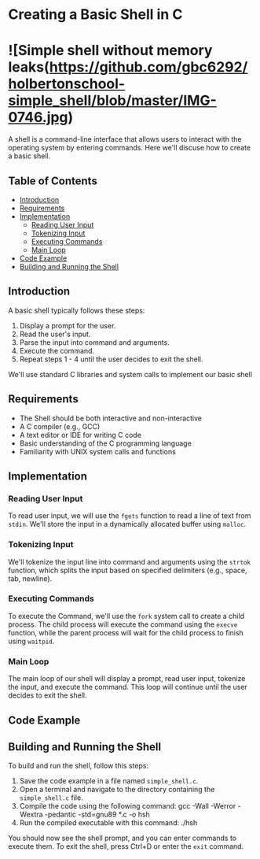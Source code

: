 # Creating a Basic Shell in C

# ![Simple shell without memory leaks(https://github.com/gbc6292/holbertonschool-simple_shell/blob/master/IMG-0746.jpg)

A shell is a command-line interface that allows users to interact with the operating system by entering commands.  Here we'll discuse how to create a basic shell.

## Table of Contents

- [Introduction](#introduction)
- [Requirements](#requirements)
- [Implementation](#implementation)
  - [Reading User Input](#reading-user-input)
  - [Tokenizing Input](#tokenizing-input)
  - [Executing Commands](#executing-commands)
  - [Main Loop](#main-loop)
- [Code Example](#code-example)
- [Building and Running the Shell](#building-and-running-the-shell)

## Introduction

A basic shell typically follows these steps:

1. Display a prompt for the user.
2. Read the user's input.
3. Parse the input into command and arguments.
4. Execute the command.
5. Repeat steps 1 - 4 until the user decides to exit the shell.

We'll use standard C libraries and system calls to implement our basic shell

## Requirements

- The Shell should be both interactive and non-interactive
- A C compiler (e.g., GCC)
- A text editor or IDE for writing C code
- Basic understanding of the C programming language
- Familiarity with UNIX system calls and functions

## Implementation

### Reading User Input

To read user input, we will use the `fgets` function to read a line of text from `stdin`. We'll store the input in a dynamically allocated buffer using `malloc`.

### Tokenizing Input

We'll tokenize the input line into command and arguments using the `strtok` function, which splits the input based on specified delimiters (e.g., space, tab, newline).

### Executing Commands

To execute the Command, we'll use the `fork` system call to create a child process. The child process will execute the command using the `execve` function, while the parent process will wait for the child process to finish using `waitpid`.

### Main Loop

The main loop of our shell will display a prompt, read user input, tokenize the input, and execute the command. This loop will continue until the user decides to exit the shell.

## Code Example




## Building and Running the Shell

To build and run the shell, follow this steps:

1. Save the code example in a file named `simple_shell.c`.
2. Open a terminal and navigate to the directory containing the `simple_shell.c` file.
3. Compile the code using the following command: gcc -Wall -Werror -Wextra -pedantic -std=gnu89 *.c -o hsh
4. Run the compiled executable with this command: ./hsh

You should now see the shell prompt, and you can enter commands to execute them. To exit the shell, press Ctrl+D or enter the `exit` command.
